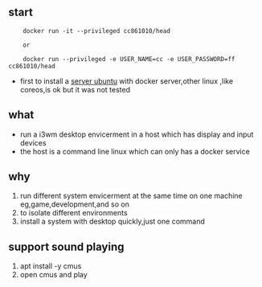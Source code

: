 ## start 
```
    docker run -it --privileged cc861010/head

    or

    docker run --privileged -e USER_NAME=cc -e USER_PASSWORD=ff cc861010/head
```
* first to install a [server ubuntu](https://help.ubuntu.com/community/Installation/MinimalCD) with docker server,other linux ,like coreos,is ok but it was not tested

## what 
* run a i3wm desktop envicerment in a host which has display and input devices 
* the host is a command line linux which can only has a docker service
## why
1. run different system envicerment at the same time on one machine eg,game,development,and so on
2. to isolate different environments
3. install a system with desktop quickly,just one command
## support sound playing
1. apt install -y cmus
2. open cmus and play

